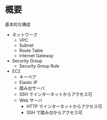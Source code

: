 # 概要

基本的な構成

- ネットワーク
  - VPC
  - Subnet
  - Route Table
  - Internet Gateway
- Security Group
  - Security Group Rule
- EC2
  - キーペア
  - Elastic IP
  - 踏み台サーバ
   - SSH でインターネットからアクセス可
  - Web サーバ
    - HTTP でインターネットからアクセス可
    - SSH で踏み台からアクセス可

